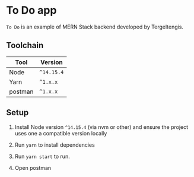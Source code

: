 # To Do app

`To Do` is an example of MERN Stack backend developed by Tergeltengis.


## Toolchain

| Tool         | Version    |
| ------------ | ---------- |
| Node         | `^14.15.4` |
| Yarn         | `^1.x.x`   |
| postman      | `^1.x.x`   |

## Setup

1. Install Node version `^14.15.4` (via nvm or other) and ensure the project uses one a compatible version locally

2. Run `yarn` to install dependencies

3. Run `yarn start` to run.

4. Open postman
